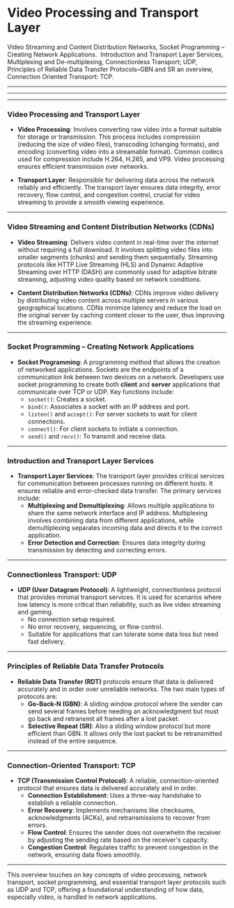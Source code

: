 
# Video Processing and Transport Layer          

Video Streaming and Content Distribution Networks, Socket Programming – Creating Network Applications.  Introduction and Transport Layer Services, Multiplexing and De-multiplexing, Connectionless Transport; UDP, Principles of Reliable Data Transfer Protocols–GBN and SR an overview, Connection Oriented Transport: TCP.

<hr><hr><hr>


### Video Processing and Transport Layer

- **Video Processing**: Involves converting raw video into a format suitable for storage or transmission. This process includes compression (reducing the size of video files), transcoding (changing formats), and encoding (converting video into a streamable format). Common codecs used for compression include H.264, H.265, and VP9. Video processing ensures efficient transmission over networks.

- **Transport Layer**: Responsible for delivering data across the network reliably and efficiently. The transport layer ensures data integrity, error recovery, flow control, and congestion control, crucial for video streaming to provide a smooth viewing experience.

---

### Video Streaming and Content Distribution Networks (CDNs)

- **Video Streaming**: Delivers video content in real-time over the internet without requiring a full download. It involves splitting video files into smaller segments (chunks) and sending them sequentially. Streaming protocols like HTTP Live Streaming (HLS) and Dynamic Adaptive Streaming over HTTP (DASH) are commonly used for adaptive bitrate streaming, adjusting video quality based on network conditions.

- **Content Distribution Networks (CDNs)**: CDNs improve video delivery by distributing video content across multiple servers in various geographical locations. CDNs minimize latency and reduce the load on the original server by caching content closer to the user, thus improving the streaming experience.

---

### Socket Programming – Creating Network Applications

- **Socket Programming**: A programming method that allows the creation of networked applications. Sockets are the endpoints of a communication link between two devices on a network. Developers use socket programming to create both **client** and **server** applications that communicate over TCP or UDP. Key functions include:
    - `socket()`: Creates a socket.
    - `bind()`: Associates a socket with an IP address and port.
    - `listen()` and `accept()`: For server sockets to wait for client connections.
    - `connect()`: For client sockets to initiate a connection.
    - `send()` and `recv()`: To transmit and receive data.

---

### Introduction and Transport Layer Services

- **Transport Layer Services**: The transport layer provides critical services for communication between processes running on different hosts. It ensures reliable and error-checked data transfer. The primary services include:
    - **Multiplexing and Demultiplexing**: Allows multiple applications to share the same network interface and IP address. Multiplexing involves combining data from different applications, while demultiplexing separates incoming data and directs it to the correct application.
    - **Error Detection and Correction**: Ensures data integrity during transmission by detecting and correcting errors.

---

### Connectionless Transport: UDP

- **UDP (User Datagram Protocol)**: A lightweight, connectionless protocol that provides minimal transport services. It is used for scenarios where low latency is more critical than reliability, such as live video streaming and gaming.
    - No connection setup required.
    - No error recovery, sequencing, or flow control.
    - Suitable for applications that can tolerate some data loss but need fast delivery.

---

### Principles of Reliable Data Transfer Protocols

- **Reliable Data Transfer (RDT)** protocols ensure that data is delivered accurately and in order over unreliable networks. The two main types of protocols are:
    - **Go-Back-N (GBN)**: A sliding window protocol where the sender can send several frames before needing an acknowledgment but must go back and retransmit all frames after a lost packet.
    - **Selective Repeat (SR)**: Also a sliding window protocol but more efficient than GBN. It allows only the lost packet to be retransmitted instead of the entire sequence.

---

### Connection-Oriented Transport: TCP

- **TCP (Transmission Control Protocol)**: A reliable, connection-oriented protocol that ensures data is delivered accurately and in order.
    - **Connection Establishment**: Uses a three-way handshake to establish a reliable connection.
    - **Error Recovery**: Implements mechanisms like checksums, acknowledgments (ACKs), and retransmissions to recover from errors.
    - **Flow Control**: Ensures the sender does not overwhelm the receiver by adjusting the sending rate based on the receiver's capacity.
    - **Congestion Control**: Regulates traffic to prevent congestion in the network, ensuring data flows smoothly.

---

This overview touches on key concepts of video processing, network transport, socket programming, and essential transport layer protocols such as UDP and TCP, offering a foundational understanding of how data, especially video, is handled in network applications.